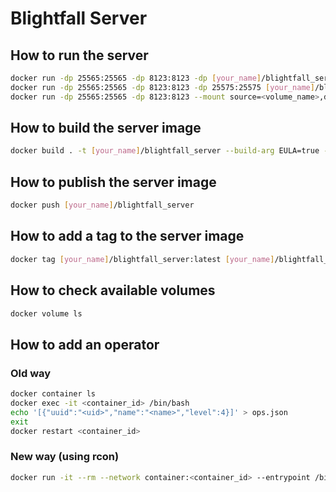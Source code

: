 # Blightfall Server

## How to run the server

```bash
docker run -dp 25565:25565 -dp 8123:8123 -dp [your_name]/blightfall_server
docker run -dp 25565:25565 -dp 8123:8123 -dp 25575:25575 [your_name]/blightfall_server # with rcon
docker run -dp 25565:25565 -dp 8123:8123 --mount source=<volume_name>,destination=/usr/games/minecraft/server/world [your_name]/blightfall_server # with volume
```

## How to build the server image

```bash
docker build . -t [your_name]/blightfall_server --build-arg EULA=true --build-arg MODPACK_VERSION=[modpack_version]
```

## How to publish the server image

```bash
docker push [your_name]/blightfall_server
```

## How to add a tag to the server image

```bash
docker tag [your_name]/blightfall_server:latest [your_name]/blightfall_server:[tag]
```

## How to check available volumes

```bash
docker volume ls
```

## How to add an operator

### Old way
```bash
docker container ls
docker exec -it <container_id> /bin/bash
echo '[{"uuid":"<uid>","name":"<name>","level":4}]' > ops.json
exit
docker restart <container_id>
```

### New way (using rcon)
```bash
docker run -it --rm --network container:<container_id> --entrypoint /bin/bash [your_name]/blightfall_server
```
